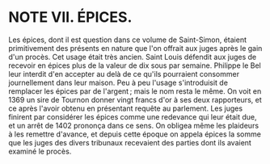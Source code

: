 # NOTE VII. ÉPICES.

Les épices, dont il est question dans ce volume de Saint-Simon, étaient
primitivement des présents en nature que l'on offrait aux juges après le gain
d'un procès. Cet usage était très ancien. Saint Louis défendit aux juges de
recevoir en épices plus de la valeur de dix sous par semaine. Philippe le Bel
leur interdit d'en accepter au delà de ce qu'ils pourraient consommer
journellement dans leur maison. Peu à peu l'usage s'introduisit de remplacer
les épices par de l'argent ; mais le nom resta le même. On voit en 1369 un sire
de Tournon donner vingt francs d'or à ses deux rapporteurs, et ce après
l'avoir obtenu en présentant requête au parlement. Les juges finirent par
considérer les épices comme une redevance qui leur était due, et un arrêt de
1402 prononça dans ce sens. On obligea même les plaideurs à les remettre
d'avance, et depuis cette époque on appela épices la somme que les juges des
divers tribunaux recevaient des parties dont ils avaient examiné le procès.
